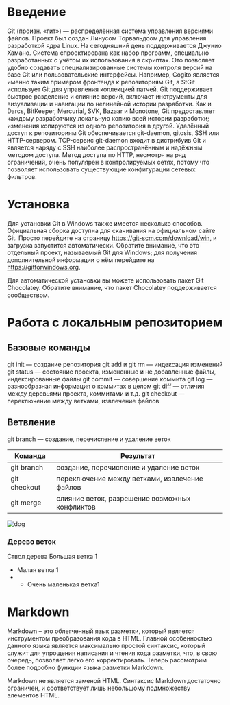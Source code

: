 # Введение
Git (произн. «гит») — распределённая система управления версиями файлов. Проект был создан Линусом Торвальдсом для управления разработкой ядра Linux. На сегодняшний день поддерживается Джунио Хамано. Система спроектирована как набор программ, специально разработанных с учётом их использования в скриптах. Это позволяет удобно создавать специализированные системы контроля версий на базе Git или пользовательские интерфейсы. Например, Cogito является именно таким примером фронтенда к репозиториям Git, а StGit использует Git для управления коллекцией патчей. Git поддерживает быстрое разделение и слияние версий, включает инструменты для визуализации и навигации по нелинейной истории разработки. Как и Darcs, BitKeeper, Mercurial, SVK, Bazaar и Monotone, Git предоставляет каждому разработчику локальную копию всей истории разработки; изменения копируются из одного репозитория в другой. Удалённый доступ к репозиториям Git обеспечивается git-daemon, gitosis, SSH или HTTP-сервером. TCP-сервис git-daemon входит в дистрибуив Git и является наряду с SSH наиболее распространённым и надёжным методом доступа. Метод доступа по HTTP, несмотря на ряд ограничений, очень популярен в контролируемых сетях, потому что позволяет использовать существующие конфигурации сетевых фильтров.
# Установка
Для установки Git в Windows также имеется несколько способов. Официальная сборка доступна для скачивания на официальном сайте Git. Просто перейдите на страницу https://git-scm.com/download/win, и загрузка запустится автоматически. Обратите внимание, что это отдельный проект, называемый Git для Windows; для получения дополнительной информации о нём перейдите на https://gitforwindows.org.

Для автоматической установки вы можете использовать пакет Git Chocolatey. Обратите внимание, что пакет Chocolatey поддерживается сообществом.
# Работа с локальным репозиторием
## Базовые команды
git init — создание репозитория
git add и git rm — индексация изменений
git status — состояние проекта, измененные и не добавленные файлы, индексированные файлы
git commit — совершение коммита
git log — разнообразная информация о коммитах в целом
git diff — отличия между деревьями проекта, коммитами и т.д.
git checkout — переключение между ветками, извлечение файлов
## Ветвление
git branch — создание, перечисление и удаление веток

Команда | Результат
--------|------
git branch|создание, перечисление и удаление веток
git checkout| переключение между ветками, извлечение файлов
git merge| слияние веток, разрешение возможных конфликтов
![dog](https://justsovet.ru/wp-content/uploads/2016/11/sobaka-angliyskoy-korolevyi-1.jpg)
### Дерево веток
Ствол дерева
Большая ветка 1
- Малая ветка 1
 - - Очень маленькая ветка1 
# Markdown
Markdown – это облегченный язык разметки, который является инструментом преобразования кода в HTML. Главной особенностью данного языка является максимально простой синтаксис, который служит для упрощения написания и чтения кода разметки, что, в свою очередь, позволяет легко его корректировать. Теперь рассмотрим более подробно функции языка разметки Markdown.

Markdown не является заменой HTML. Синтаксис Markdown достаточно ограничен, и соответствует лишь небольшому подмножеству элементов HTML.